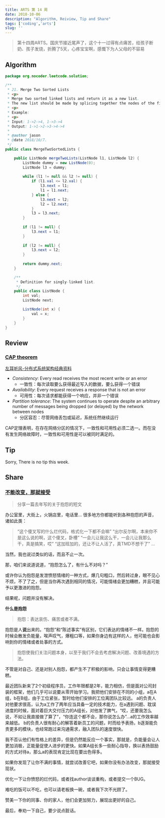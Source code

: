 ```yaml
---
title: ARTS 第 14 周
date: 2018-10-06
description: "Algorithm, Reiview, Tip and Share"
tags: ['coding','arts']
slug: ''
---
```


> 第十四周ARTS。国庆节接近尾声了，这个十一过得有点痛苦，给孩子断奶、孩子发烧，折腾了5天，心疼宝宝啊，感慨下为人父母的不容易

## Algorithm

```java
package org.nocoder.leetcode.solution;

/**
 * 21. Merge Two Sorted Lists
 * <p>
 * Merge two sorted linked lists and return it as a new list.
 * The new list should be made by splicing together the nodes of the first two lists.
 * <p>
 * Example:
 * <p>
 * Input: 1->2->4, 1->3->4
 * Output: 1->1->2->3->4->4
 *
 * @author jason
 * @date 2018/10/7.
 */
public class MergeTwoSortedLists {

    public ListNode mergeTwoLists(ListNode l1, ListNode l2) {
        ListNode dummy = new ListNode(0);
        ListNode l3 = dummy;
        
        while (l1 != null && l2 != null) {
            if (l1.val <= l2.val) {
                l3.next = l1;
                l1 = l1.next;
            } else {
                l3.next = l2;
                l2 = l2.next;
            }
            l3 = l3.next;
        }
        
        if (l1 != null) {
            l3.next = l1;
        }
        
        if (l2 != null) {
            l3.next = l2;
        }
        
        return dummy.next;
    }

    /**
     * Definition for singly-linked list.
     */
    public class ListNode {
        int val;
        ListNode next;

        ListNode(int x) {
            val = x;
        }
    }
}
```


## Review

### [CAP theorem](https://en.wikipedia.org/wiki/CAP_theorem)

[左耳听风-分布式系统架构经典资料](https://time.geekbang.org/column/article/2080)

- *Consistency*: Every read receives the most recent write or an error
  - 一致性：每次读取要么获得最近写入的数据，要么获得一个错误
- *Availability*: Every request receives a response that is not an error
  - 可用性：每次请求都能获得一个响应，并非一个错误
- *Partition tolerance*: The system continues to operate despite an arbitrary number of messages being dropped (or delayed) by the network between nodes
  - 分区容忍：尽管网络丢包或延迟，系统任然继续运行

CAP定理表明，在存在网络分区的情况下，一致性和可用性必须二选一。而在没有发生网络故障时，一致性和可用性是可以被同时满足的。

## Tip

Sorry, There is no tip this week.

## Share

### [不能改变，那就接受](http://nocoder.org/archive/27)

> 分享一篇去年写的关于抱怨的短文

办公室里，大街上，火锅店里，电话里… 很多地方你都能听到各种抱怨的声音，诸如此类：

> “这个傻叉写的什么烂代码，格式化一下都不会嘛”
> “出尔反尔啊，本来你不是这么说的啊，这个傻叉，卧槽”
> “一会儿让我这么干，一会儿让我那么干，真是搞笑，哎”
> “这加班加的，还让不让人活了，真TMD不想干了”
> …

当然，我也说过类似的话，而且不止一次。

那，咱们来说道说道，“抱怨怎么了，有什么不对吗？”

或许你认为抱怨是发泄愤怒情绪的一种方式，爆几句粗口，然后转过身，眼不见心不烦，不了了之，但是当你再次遇到相同的情况，可能情绪会更加糟糕，并且可能予以更激进的抱怨。

结果呢，问题并没有解决。

**什么是抱怨**

> 抱怨：表达哀伤、痛苦或者不满。

抱怨是人**说**出来的。“抱怨”和“陈述事实”有区别，它们表达的情绪不一样。抱怨的时候会散发负能量，唉声叹气，爆粗口等，如果你身边有这样的人，他可能也会影响到你的情绪或者处事的方式。

> 抱怨使我们关注问题本身，以至于我们不会去考虑解决问题、改善境遇的方法。

不管是对自己、还是对别人抱怨，都产生不了积极的影响，只会让事情变得更糟糕。

最近团队新来了2个初级程序员，工作年限都是2年，能力相仿，但是面对公司封装的框架，他们几乎可以说要从零开始学习。我把他们安排在不同的小组，a在A组，b在B组，由于工位紧张，暂时给他们安排的工位离团队比较远。
a的负责人对他要求很高，认为a工作了两年应当具备一定的技术能力，在a遇到问题、耽误进度的时候，面对着巨大交付压力的A组长，对他发了脾气，“哎，还要我怎么说，不如让我直接做了算了”，“你连这个都不会，那你说怎么办”…a的工作效率越来越低。
b的负责人很有耐心的解答着新员工的问题，时而给予表扬，b逐渐能负责更多的模块，也经常跑过来沟通需求，融入团队的速度很快。

我不否认他们有性格上的差异，但是仍然能反应一个事实，那就是，负能量会让人更加消极，正能量促使人进步的更快。如果A组长多一些耐心指导，换以表扬鼓励的方式对待a，那么a的表现肯定比现在要出色得多。

如果你发现了让你不满的事情，就尝试改善它吧，如果你没有办法改变，那就接受现状。

优化一下让你愤怒的烂代码，或者找author谈谈重构，或者提交一个BUG。

难吃的饭可以不吃，也可以请老板换一碗，或者我下次不光顾了。

赞美一下你的同事、你的家人，他们会更加努力，展现出更好的自己。

最后，奉劝一下自己，要少说点脏话。



